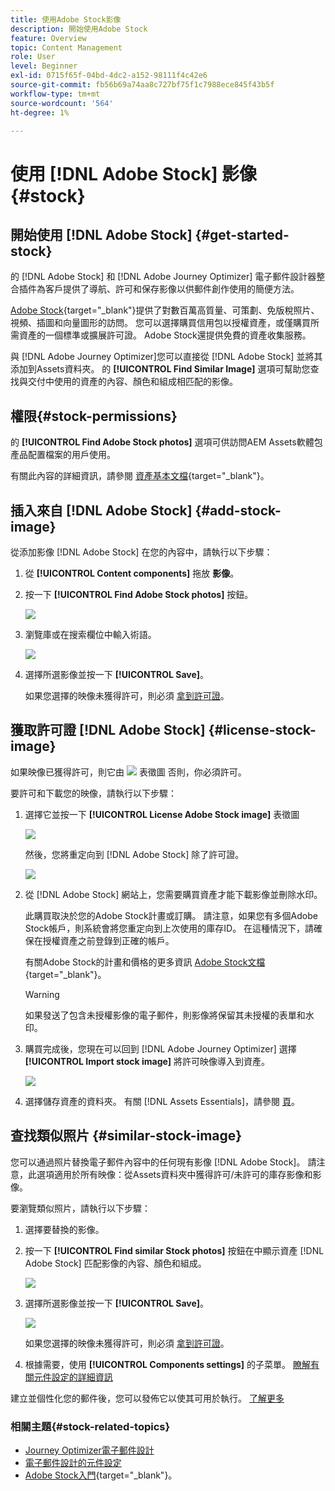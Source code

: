 ```yaml
---
title: 使用Adobe Stock影像
description: 開始使用Adobe Stock
feature: Overview
topic: Content Management
role: User
level: Beginner
exl-id: 0715f65f-04bd-4dc2-a152-98111f4c42e6
source-git-commit: fb56b69a74aa8c727bf75f1c7988ece845f43b5f
workflow-type: tm+mt
source-wordcount: '564'
ht-degree: 1%

---
```


# 使用 [!DNL Adobe Stock] 影像 {#stock}

## 開始使用 [!DNL Adobe Stock] {#get-started-stock}

的 [!DNL Adobe Stock] 和 [!DNL Adobe Journey Optimizer] 電子郵件設計器整合插件為客戶提供了導航、許可和保存影像以供郵件創作使用的簡便方法。

[Adobe Stock](https://helpx.adobe.com/stock/get-started.html){target=&quot;_blank&quot;}提供了對數百萬高質量、可策劃、免版稅照片、視頻、插圖和向量圖形的訪問。 您可以選擇購買信用包以授權資產，或僅購買所需資產的一個標準或擴展許可證。 Adobe Stock還提供免費的資產收集服務。

與 [!DNL Adobe Journey Optimizer]您可以直接從 [!DNL Adobe Stock] 並將其添加到Assets資料夾。 的 **[!UICONTROL Find Similar Image]** 選項可幫助您查找與交付中使用的資產的內容、顏色和組成相匹配的影像。

## 權限{#stock-permissions}

的 **[!UICONTROL Find Adobe Stock photos]** 選項可供訪問AEM Assets軟體包產品配置檔案的用戶使用。

有關此內容的詳細資訊，請參閱 [資產基本文檔](https://experienceleague.adobe.com/docs/experience-manager-assets-essentials/help/get-started-admins/deploy-administer.html#add-users-to-essentials){target=&quot;_blank&quot;}。

## 插入來自 [!DNL Adobe Stock] {#add-stock-image}

從添加影像 [!DNL Adobe Stock] 在您的內容中，請執行以下步驟：

1. 從 **[!UICONTROL Content components]** 拖放 **影像**。

1. 按一下 **[!UICONTROL Find Adobe Stock photos]** 按鈕。

   ![](assets/stock-find-photos.png)

1. 瀏覽庫或在搜索欄位中輸入術語。

   ![](assets/stock-select-from-lib.png)

1. 選擇所選影像並按一下 **[!UICONTROL Save]**。

   如果您選擇的映像未獲得許可，則必須 [拿到許可證](#license-stock-image)。


## 獲取許可證 [!DNL Adobe Stock] {#license-stock-image}

如果映像已獲得許可，則它由 ![](assets/stock_10.png) 表徵圖 否則，你必須許可。

要許可和下載您的映像，請執行以下步驟：

1. 選擇它並按一下 **[!UICONTROL License Adobe Stock image]** 表徵圖

   ![](assets/stock-license-icon.png)

   然後，您將重定向到 [!DNL Adobe Stock] 除了許可證。

   ![](assets/stock-license-photo.png)

1. 從 [!DNL Adobe Stock] 網站上，您需要購買資產才能下載影像並刪除水印。

   此購買取決於您的Adobe Stock計畫或訂購。 請注意，如果您有多個Adobe Stock帳戶，則系統會將您重定向到上次使用的庫存ID。 在這種情況下，請確保在授權資產之前登錄到正確的帳戶。

   有關Adobe Stock的計畫和價格的更多資訊 [Adobe Stock文檔](https://stock.adobe.com/plans){target=&quot;_blank&quot;}。

   >[!WARNING]
   > 如果發送了包含未授權影像的電子郵件，則影像將保留其未授權的表單和水印。

1. 購買完成後，您現在可以回到 [!DNL Adobe Journey Optimizer] 選擇 **[!UICONTROL Import stock image]** 將許可映像導入到資產。

   ![](assets/stock_6.png)

1. 選擇儲存資產的資料夾。 有關 [!DNL Assets Essentials]，請參閱 [頁](assets-essentials.md#get-started-assets-essentials)。

## 查找類似照片 {#similar-stock-image}

您可以通過照片替換電子郵件內容中的任何現有影像 [!DNL Adobe Stock]。 請注意，此選項適用於所有映像：從Assets資料夾中獲得許可/未許可的庫存影像和影像。

要瀏覽類似照片，請執行以下步驟：

1. 選擇要替換的影像。
1. 按一下 **[!UICONTROL Find similar Stock photos]** 按鈕在中顯示資產 [!DNL Adobe Stock] 匹配影像的內容、顏色和組成。

   ![](assets/stock-similar.png)

1. 選擇所選影像並按一下 **[!UICONTROL Save]**。

   ![](assets/stock-similar-results.png)

   如果您選擇的映像未獲得許可，則必須 [拿到許可證](#license-stock-image)。

1. 根據需要，使用 **[!UICONTROL Components settings]** 的子菜單。 [瞭解有關元件設定的詳細資訊](content-components.md)

建立並個性化您的郵件後，您可以發佈它以使其可用於執行。 [了解更多](../messages/publish-manage-message.md)


### 相關主題{#stock-related-topics}

* [Journey Optimizer電子郵件設計](design-emails.md)
* [電子郵件設計的元件設定](content-components.md)
* [Adobe Stock入門](https://helpx.adobe.com/stock/get-started.html){target=&quot;_blank&quot;}。

